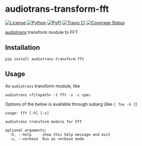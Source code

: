 # audiotrans-transform-fft

[![License](https://img.shields.io/pypi/l/audiotrans-transform-fft.svg?style=flat-square)](https://github.com/keik/audiotrans-transform-fft/blob/master/LICENSE)
[![Python](https://img.shields.io/pypi/pyversions/audiotrans-transform-fft.svg?style=flat-square)](https://pypi.python.org/pypi/audiotrans-transform-fft)
[![PyPI](https://img.shields.io/pypi/v/audiotrans-transform-fft.svg?style=flat-square)](https://pypi.python.org/pypi/audiotrans-transform-fft)
[![Travis CI](https://img.shields.io/travis/keik/audiotrans-transform-fft.svg?style=flat-square)](https://travis-ci.org/keik/audiotrans-transform-fft)
[![Coverage Status](https://img.shields.io/coveralls/keik/audiotrans-transform-fft.svg?style=flat-square)](https://coveralls.io/github/keik/audiotrans-transform-fft)

[audiotrans](https://github.com/keik/audiotrans) transform module to FFT


## Installation

```
pip install audiotrans-transform-fft
```


## Usage

As `audiotrans` transform module, like

```
audiotrans <filepath> -t fft -v -c spec
```

Options of the below is available through subarg (like `[ foo -h ]`)

```
usage: fft [-h] [-v]

audiotrans transform module for FFT

optional arguments:
  -h, --help     show this help message and exit
  -v, --verbose  Run as verbose mode
```
